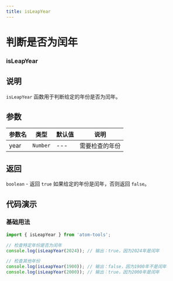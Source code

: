 ```yaml
---
title: isLeapYear
---
```


# 判断是否为闰年

### isLeapYear

## 说明
`isLeapYear` 函数用于判断给定的年份是否为闰年。

## 参数

| 参数名 | 类型     | 默认值 | 说明           |
| ------ | -------- | ------ | -------------- |
| year   | `Number` | ---    | 需要检查的年份 |

## 返回

`boolean` - 返回 `true` 如果给定的年份是闰年，否则返回 `false`。

## 代码演示

### 基础用法

```js
import { isLeapYear } from 'atom-tools'; 

// 检查特定年份是否为闰年
console.log(isLeapYear(2024)); // 输出：true，因为2024年是闰年

// 检查其他年份
console.log(isLeapYear(1900)); // 输出：false，因为1900年不是闰年
console.log(isLeapYear(2000)); // 输出：true，因为2000年是闰年
```